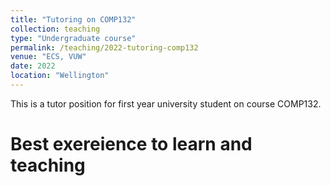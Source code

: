 ```yaml
---
title: "Tutoring on COMP132"
collection: teaching
type: "Undergraduate course"
permalink: /teaching/2022-tutoring-comp132
venue: "ECS, VUW"
date: 2022
location: "Wellington"
---
```


This is a tutor position for first year university student on course COMP132.

Best exereience to learn and teaching
======
